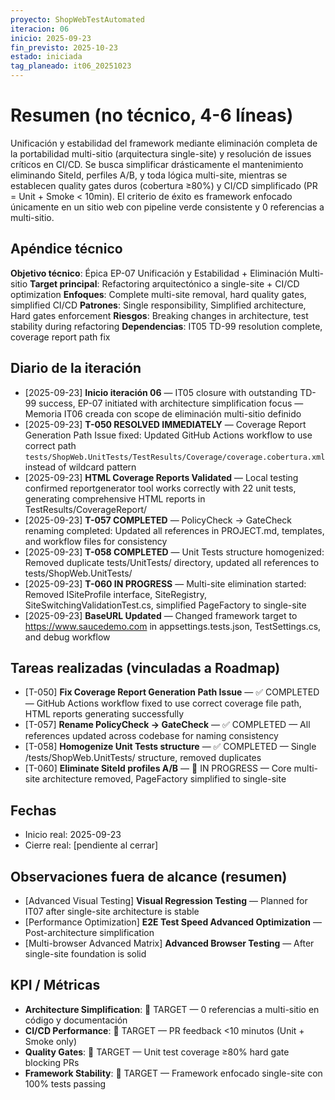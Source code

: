 ```yaml
---
proyecto: ShopWebTestAutomated
iteracion: 06
inicio: 2025-09-23
fin_previsto: 2025-10-23
estado: iniciada
tag_planeado: it06_20251023
---
```


# Resumen (no técnico, 4-6 líneas)

Unificación y estabilidad del framework mediante eliminación completa de la portabilidad multi-sitio (arquitectura single-site) y resolución de issues críticos en CI/CD. Se busca simplificar drásticamente el mantenimiento eliminando SiteId, perfiles A/B, y toda lógica multi-site, mientras se establecen quality gates duros (cobertura ≥80%) y CI/CD simplificado (PR = Unit + Smoke < 10min). El criterio de éxito es framework enfocado únicamente en un sitio web con pipeline verde consistente y 0 referencias a multi-sitio.

## Apéndice técnico

**Objetivo técnico**: Épica EP-07 Unificación y Estabilidad + Eliminación Multi-sitio
**Target principal**: Refactoring arquitectónico a single-site + CI/CD optimization
**Enfoques**: Complete multi-site removal, hard quality gates, simplified CI/CD
**Patrones**: Single responsibility, Simplified architecture, Hard gates enforcement
**Riesgos**: Breaking changes in architecture, test stability during refactoring
**Dependencias**: IT05 TD-99 resolution complete, coverage report path fix

## Diario de la iteración

- [2025-09-23] **Inicio iteración 06** — IT05 closure with outstanding TD-99 success, EP-07 initiated with architecture simplification focus — Memoria IT06 creada con scope de eliminación multi-sitio definido
- [2025-09-23] **T-050 RESOLVED IMMEDIATELY** — Coverage Report Generation Path Issue fixed: Updated GitHub Actions workflow to use correct path `tests/ShopWeb.UnitTests/TestResults/Coverage/coverage.cobertura.xml` instead of wildcard pattern
- [2025-09-23] **HTML Coverage Reports Validated** — Local testing confirmed reportgenerator tool works correctly with 22 unit tests, generating comprehensive HTML reports in TestResults/CoverageReport/
- [2025-09-23] **T-057 COMPLETED** — PolicyCheck → GateCheck renaming completed: Updated all references in PROJECT.md, templates, and workflow files for consistency
- [2025-09-23] **T-058 COMPLETED** — Unit Tests structure homogenized: Removed duplicate tests/UnitTests/ directory, updated all references to tests/ShopWeb.UnitTests/
- [2025-09-23] **T-060 IN PROGRESS** — Multi-site elimination started: Removed ISiteProfile interface, SiteRegistry, SiteSwitchingValidationTest.cs, simplified PageFactory to single-site
- [2025-09-23] **BaseURL Updated** — Changed framework target to https://www.saucedemo.com in appsettings.tests.json, TestSettings.cs, and debug workflow

## Tareas realizadas (vinculadas a Roadmap)

- [T-050] **Fix Coverage Report Generation Path Issue** — ✅ COMPLETED — GitHub Actions workflow fixed to use correct coverage file path, HTML reports generating successfully
- [T-057] **Rename PolicyCheck → GateCheck** — ✅ COMPLETED — All references updated across codebase for naming consistency
- [T-058] **Homogenize Unit Tests structure** — ✅ COMPLETED — Single /tests/ShopWeb.UnitTests/ structure, removed duplicates
- [T-060] **Eliminate SiteId profiles A/B** — 🔄 IN PROGRESS — Core multi-site architecture removed, PageFactory simplified to single-site

## Fechas

- Inicio real: 2025-09-23
- Cierre real: [pendiente al cerrar]

## Observaciones fuera de alcance (resumen)

- [Advanced Visual Testing] **Visual Regression Testing** — Planned for IT07 after single-site architecture is stable
- [Performance Optimization] **E2E Test Speed Advanced Optimization** — Post-architecture simplification
- [Multi-browser Advanced Matrix] **Advanced Browser Testing** — After single-site foundation is solid

## KPI / Métricas

- **Architecture Simplification**: 🎯 TARGET — 0 referencias a multi-sitio en código y documentación
- **CI/CD Performance**: 🎯 TARGET — PR feedback <10 minutos (Unit + Smoke only)
- **Quality Gates**: 🎯 TARGET — Unit test coverage ≥80% hard gate blocking PRs
- **Framework Stability**: 🎯 TARGET — Framework enfocado single-site con 100% tests passing